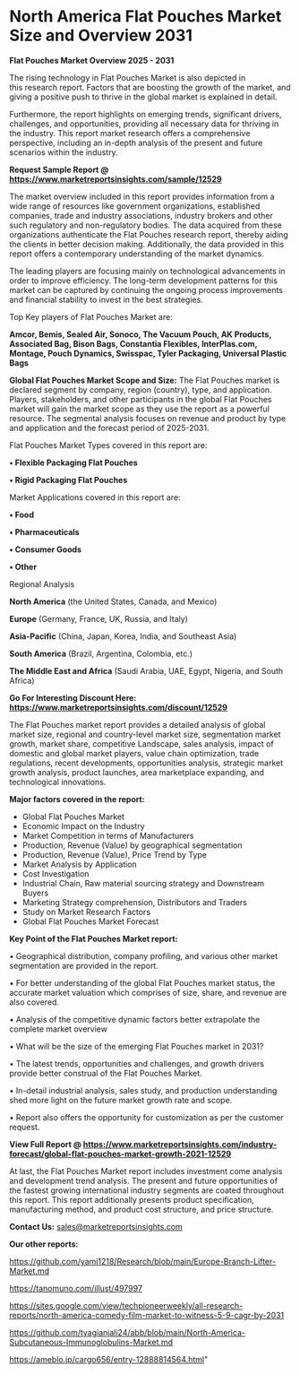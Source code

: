 # North America Flat Pouches Market Size and Overview 2031

<Strong> Flat Pouches Market Overview 2025 - 2031</strong>

The rising technology in Flat Pouches Market is also depicted in this research report. Factors that are boosting the growth of the market, and giving a positive push to thrive in the global market is explained in detail.

Furthermore, the report highlights on emerging trends, significant drivers, challenges, and opportunities, providing all necessary data for thriving in the industry. This report market research offers a comprehensive perspective, including an in-depth analysis of the present and future scenarios within the industry.

<strong>Request Sample Report @ <a href=https://www.marketreportsinsights.com/sample/12529>https://www.marketreportsinsights.com/sample/12529</a></strong>

The market overview included in this report provides information from a wide range of resources like government organizations, established companies, trade and industry associations, industry brokers and other such regulatory and non-regulatory bodies. The data acquired from these organizations authenticate the Flat Pouches research report, thereby aiding the clients in better decision making. Additionally, the data provided in this report offers a contemporary understanding of the market dynamics.

The leading players are focusing mainly on technological advancements in order to improve efficiency. The long-term development patterns for this market can be captured by continuing the ongoing process improvements and financial stability to invest in the best strategies.

Top Key players of Flat Pouches Market are:

<strong>Amcor, Bemis, Sealed Air, Sonoco, The Vacuum Pouch, AK Products, Associated Bag, Bison Bags, Constantia Flexibles, InterPlas.com, Montage, Pouch Dynamics, Swisspac, Tyler Packaging, Universal Plastic Bags</strong>

<strong><b>Global Flat Pouches Market Scope and Size:</b></strong>
The Flat Pouches market is declared segment by company, region (country), type, and application. Players, stakeholders, and other participants in the global Flat Pouches market will gain the market scope as they use the report as a powerful resource. The segmental analysis focuses on revenue and product by type and application and the forecast period of 2025-2031.

Flat Pouches Market Types covered in this report are:

<strong>• Flexible Packaging Flat Pouches

• Rigid Packaging Flat Pouches</strong>

Market Applications covered in this report are:

<strong>• Food

• Pharmaceuticals

• Consumer Goods

• Other</strong> 

Regional Analysis

<strong>North America</strong> (the United States, Canada, and Mexico)

<strong>Europe</strong> (Germany, France, UK, Russia, and Italy)

<strong>Asia-Pacific</strong> (China, Japan, Korea, India, and Southeast Asia)

<strong>South America</strong> (Brazil, Argentina, Colombia, etc.)

<strong>The Middle East and Africa</strong> (Saudi Arabia, UAE, Egypt, Nigeria, and South Africa)

<strong>Go For Interesting Discount Here: <a href=https://www.marketreportsinsights.com/discount/12529>https://www.marketreportsinsights.com/discount/12529</a></strong>

The Flat Pouches market report provides a detailed analysis of global market size, regional and country-level market size, segmentation market growth, market share, competitive Landscape, sales analysis, impact of domestic and global market players, value chain optimization, trade regulations, recent developments, opportunities analysis, strategic market growth analysis, product launches, area marketplace expanding, and technological innovations.

<strong><b>Major factors covered in the report:</b></strong>
<ul>
  <li>Global Flat Pouches Market </li>
  <li>Economic Impact on the Industry</li>
  <li>Market Competition in terms of Manufacturers</li>
  <li>Production, Revenue (Value) by geographical segmentation</li>
  <li>Production, Revenue (Value), Price Trend by Type</li>
  <li>Market Analysis by Application</li>
  <li>Cost Investigation</li>
  <li>Industrial Chain, Raw material sourcing strategy and Downstream Buyers</li>
  <li>Marketing Strategy comprehension, Distributors and Traders</li>
  <li>Study on Market Research Factors</li>
  <li>Global Flat Pouches Market Forecast</li>
</ul>

<strong><b>Key Point of the Flat Pouches Market report:</b></strong>

• Geographical distribution, company profiling, and various other market segmentation are provided in the report.

• For better understanding of the global Flat Pouches market status, the accurate market valuation which comprises of size, share, and revenue are also covered.

• Analysis of the competitive dynamic factors better extrapolate the complete market overview

• What will be the size of the emerging Flat Pouches market in 2031?

• The latest trends, opportunities and challenges, and growth drivers provide better construal of the Flat Pouches Market.

• In-detail industrial analysis, sales study, and production understanding shed more light on the future market growth rate and scope.

• Report also offers the opportunity for customization as per the customer request.

<strong><b>View Full Report @ <a href=https://www.marketreportsinsights.com/industry-forecast/global-flat-pouches-market-growth-2021-12529>https://www.marketreportsinsights.com/industry-forecast/global-flat-pouches-market-growth-2021-12529</a></b></strong>


At last, the Flat Pouches Market report includes investment come analysis and development trend analysis. The present and future opportunities of the fastest growing international industry segments are coated throughout this report. This report additionally presents product specification, manufacturing method, and product cost structure, and price structure.

<strong>Contact Us:</strong>
sales@marketreportsinsights.com

<strong>Our other reports:</strong>

<a href=https://github.com/yami1218/Research/blob/main/Europe-Branch-Lifter-Market.md>https://github.com/yami1218/Research/blob/main/Europe-Branch-Lifter-Market.md</a>

<a href=https://tanomuno.com/illust/497997>https://tanomuno.com/illust/497997</a>

<a href=https://sites.google.com/view/techpioneerweekly/all-research-reports/north-america-comedy-film-market-to-witness-5-9-cagr-by-2031>https://sites.google.com/view/techpioneerweekly/all-research-reports/north-america-comedy-film-market-to-witness-5-9-cagr-by-2031</a>

<a href=https://github.com/tyagianjali24/abb/blob/main/North-America-Subcutaneous-Immunoglobulins-Market.md>https://github.com/tyagianjali24/abb/blob/main/North-America-Subcutaneous-Immunoglobulins-Market.md</a>

<a href=https://ameblo.jp/cargo656/entry-12888814564.html>https://ameblo.jp/cargo656/entry-12888814564.html</a>"
